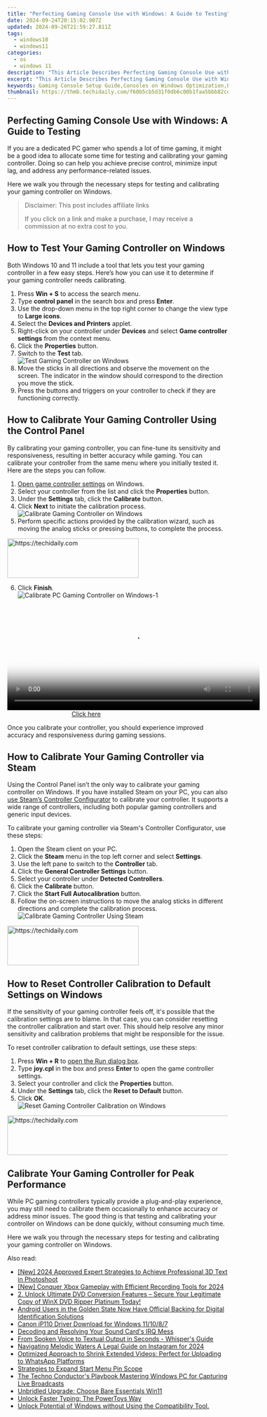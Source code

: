 ```yaml
---
title: "Perfecting Gaming Console Use with Windows: A Guide to Testing"
date: 2024-09-24T20:15:02.907Z
updated: 2024-09-26T21:59:27.811Z
tags:
  - windows10
  - windows11
categories:
  - os
  - windows 11
description: "This Article Describes Perfecting Gaming Console Use with Windows: A Guide to Testing"
excerpt: "This Article Describes Perfecting Gaming Console Use with Windows: A Guide to Testing"
keywords: Gaming Console Setup Guide,Consoles on Windows Optimization,PC Gaming Console Integration,Win-Console Performance Tuning,Console Compatibility Test,Enhancing Gaming on Windows,Testing System for Consoles
thumbnail: https://thmb.techidaily.com/f60b5cb5d31f0db6c00b1faa5bbb82ce655e5c5fa0350104266b8258e603ad98.png
---
```


## Perfecting Gaming Console Use with Windows: A Guide to Testing

 If you are a dedicated PC gamer who spends a lot of time gaming, it might be a good idea to allocate some time for testing and calibrating your gaming controller. Doing so can help you achieve precise control, minimize input lag, and address any performance-related issues.

 Here we walk you through the necessary steps for testing and calibrating your gaming controller on Windows.

>  Disclaimer: This post includes affiliate links
>
>  If you click on a link and make a purchase, I may receive a commission at no extra cost to you.
>

## How to Test Your Gaming Controller on Windows

 Both Windows 10 and 11 include a tool that lets you test your gaming controller in a few easy steps. Here’s how you can use it to determine if your gaming controller needs calibrating.

1. Press **Win + S** to access the search menu.
2. Type **control panel** in the search box and press **Enter**.
3. Use the drop-down menu in the top right corner to change the view type to **Large icons**.
4. Select the **Devices and Printers** applet.
5. Right-click on your controller under **Devices** and select **Game controller settings** from the context menu.
6. Click the **Properties** button.
7. Switch to the **Test** tab.  
![Test Gaming Controller on Windows](https://static1.makeuseofimages.com/wordpress/wp-content/uploads/2023/05/test-gaming-controller-on-windows.jpg)
8. Move the sticks in all directions and observe the movement on the screen. The indicator in the window should correspond to the direction you move the stick.
9. Press the buttons and triggers on your controller to check if they are functioning correctly.

## How to Calibrate Your Gaming Controller Using the Control Panel

 By calibrating your gaming controller, you can fine-tune its sensitivity and responsiveness, resulting in better accuracy while gaming. You can calibrate your controller from the same menu where you initially tested it. Here are the steps you can follow.

1. [Open game controller settings](https://www.makeuseof.com/how-to-launch-game-controllers-settings-windows-11/) on Windows.
2. Select your controller from the list and click the **Properties** button.
3. Under the **Settings** tab, click the **Calibrate** button.
4. Click **Next** to initiate the calibration process.  
![Calibrate Gaming Controller on Windows](https://static1.makeuseofimages.com/wordpress/wp-content/uploads/2023/05/calibrate-gaming-controller-on-windows.jpg)
5. Perform specific actions provided by the calibration wizard, such as moving the analog sticks or pressing buttons, to complete the process.

<!-- affiliate ads begin -->
<a href="https://aligracehair.sjv.io/c/5597632/1997717/19272" target="_top" id="1997717">
  <img src="//a.impactradius-go.com/display-ad/19272-1997717" border="0" alt="https://techidaily.com" width="300" height="90"/>
</a>
<img height="0" width="0" src="https://aligracehair.sjv.io/i/5597632/1997717/19272" style="position:absolute;visibility:hidden;" border="0" />
<!-- affiliate ads end -->

6. Click **Finish**.  
![Calibrate PC Gaming Controller on Windows-1](https://static1.makeuseofimages.com/wordpress/wp-content/uploads/2023/05/calibrate-pc-gaming-controller-on-windows-1.jpg)

<!-- affiliate ads begin -->
<span id="1982456">
					<video width="576" height="240" style="cursor:pointer"
           poster="//a.impactradius-go.com/display-clicktoplayimage/1982456.png"
           onclick="if(!this.playClicked){this.play();this.setAttribute('controls',true);this.playClicked=true;}">
	   <source src="//a.impactradius-go.com/display-ad/22993-1982456">
	   <img src="//a.impactradius-go.com/display-clicktoplayimage/1982456.png" style="border: none; height: 100%; width: 100%; object-fit: contain">
	</video>
	<div style="width:360px;text-align:center"><a href="javascript:window.open(decodeURIComponent('https%3A%2F%2Fhomestyler.sjv.io%2Fc%2F5597632%2F1982456%2F22993'), '_blank');void(0);">Click here</a></div>
</span>
<img height="0" width="0" src="https://imp.pxf.io/i/5597632/1982456/22993" style="position:absolute;visibility:hidden;" border="0" />
<!-- affiliate ads end -->

 Once you calibrate your controller, you should experience improved accuracy and responsiveness during gaming sessions.

## How to Calibrate Your Gaming Controller via Steam

 Using the Control Panel isn’t the only way to calibrate your gaming controller on Windows. If you have installed Steam on your PC, you can also [use Steam’s Controller Configurator](https://www.makeuseof.com/steam-controller-configurator-explained/) to calibrate your controller. It supports a wide range of controllers, including both popular gaming controllers and generic input devices.

 To calibrate your gaming controller via Steam's Controller Configurator, use these steps:

1. Open the Steam client on your PC.
2. Click the **Steam** menu in the top left corner and select **Settings**.
3. Use the left pane to switch to the **Controller** tab.
4. Click the **General Controller Settings** button.
5. Select your controller under **Detected Controllers**.
6. Click the **Calibrate** button.
7. Click the **Start Full Autocalibration** button.
8. Follow the on-screen instructions to move the analog sticks in different directions and complete the calibration process.  
![Calibrate Gaming Controller Using Steam](https://static1.makeuseofimages.com/wordpress/wp-content/uploads/2023/05/calibrate-gaming-controller-using-steam.jpg)

<!-- affiliate ads begin -->
<a href="https://aligracehair.sjv.io/c/5597632/1997690/19272" target="_top" id="1997690">
  <img src="//a.impactradius-go.com/display-ad/19272-1997690" border="0" alt="https://techidaily.com" width="300" height="90"/>
</a>
<img height="0" width="0" src="https://aligracehair.sjv.io/i/5597632/1997690/19272" style="position:absolute;visibility:hidden;" border="0" />
<!-- affiliate ads end -->

## How to Reset Controller Calibration to Default Settings on Windows

 If the sensitivity of your gaming controller feels off, it's possible that the calibration settings are to blame. In that case, you can consider resetting the controller calibration and start over. This should help resolve any minor sensitivity and calibration problems that might be responsible for the issue.

 To reset controller calibration to default settings, use these steps:

1. Press **Win + R** to [open the Run dialog box](https://www.makeuseof.com/windows-open-run-command-dialog-box/).
2. Type **joy.cpl** in the box and press **Enter** to open the game controller settings.
3. Select your controller and click the **Properties** button.
4. Under the **Settings** tab, click the **Reset to Default** button.
5. Click **OK**.  
![Reset Gaming Controller Calibration on Windows](https://static1.makeuseofimages.com/wordpress/wp-content/uploads/2023/05/reset-gaming-controller-calibration-on-windows.jpg)

<!-- affiliate ads begin -->
<a href="https://appsumo.8odi.net/c/5597632/2129740/7443" target="_top" id="2129740">
  <img src="//a.impactradius-go.com/display-ad/7443-2129740" border="0" alt="https://techidaily.com" width="728" height="90"/>
</a>
<img height="0" width="0" src="https://appsumo.8odi.net/i/5597632/2129740/7443" style="position:absolute;visibility:hidden;" border="0" />
<!-- affiliate ads end -->

## Calibrate Your Gaming Controller for Peak Performance

 While PC gaming controllers typically provide a plug-and-play experience, you may still need to calibrate them occasionally to enhance accuracy or address minor issues. The good thing is that testing and calibrating your controller on Windows can be done quickly, without consuming much time.

 Here we walk you through the necessary steps for testing and calibrating your gaming controller on Windows.

<ins class="adsbygoogle"
      style="display:block"
      data-ad-client="ca-pub-7571918770474297"
      data-ad-slot="8358498916"
      data-ad-format="auto"
      data-full-width-responsive="true"></ins>
    

<span class="atpl-alsoreadstyle">Also read:</span>
<div><ul>
<li><a href="https://fox-direct.techidaily.com/new-2024-approved-expert-strategies-to-achieve-professional-3d-text-in-photoshoot/"><u>[New] 2024 Approved Expert Strategies to Achieve Professional 3D Text in Photoshoot</u></a></li>
<li><a href="https://screen-activity-recording.techidaily.com/new-conquer-xbox-gameplay-with-efficient-recording-tools-for-2024/"><u>[New] Conquer Xbox Gameplay with Efficient Recording Tools for 2024</u></a></li>
<li><a href="https://eaxpv-info.techidaily.com/2-unlock-ultimate-dvd-conversion-features-secure-your-legitimate-copy-of-winx-dvd-ripper-platinum-today/"><u>2. Unlock Ultimate DVD Conversion Features – Secure Your Legitimate Copy of WinX DVD Ripper Platinum Today!</u></a></li>
<li><a href="https://some-knowledge.techidaily.com/android-users-in-the-golden-state-now-have-official-backing-for-digital-identification-solutions/"><u>Android Users in the Golden State Now Have Official Backing for Digital Identification Solutions</u></a></li>
<li><a href="https://hardware-help.techidaily.com/canon-ip110-driver-download-for-windows-111087/"><u>Canon iP110 Driver Download for Windows 11/10/8/7</u></a></li>
<li><a href="https://windows11.techidaily.com/decoding-and-resolving-your-sound-cards-irq-mess/"><u>Decoding and Resolving Your Sound Card's IRQ Mess</u></a></li>
<li><a href="https://windows11.techidaily.com/from-spoken-voice-to-textual-output-in-seconds-whispers-guide/"><u>From Spoken Voice to Textual Output in Seconds - Whisper's Guide</u></a></li>
<li><a href="https://instagram-clips.techidaily.com/navigating-melodic-waters-a-legal-guide-on-instagram-for-2024/"><u>Navigating Melodic Waters A Legal Guide on Instagram for 2024</u></a></li>
<li><a href="https://techtrends.techidaily.com/optimized-approach-to-shrink-extended-videos-perfect-for-uploading-to-whatsapp-platforms/"><u>Optimized Approach to Shrink Extended Videos: Perfect for Uploading to WhatsApp Platforms</u></a></li>
<li><a href="https://windows11.techidaily.com/strategies-to-expand-start-menu-pin-scope/"><u>Strategies to Expand Start Menu Pin Scope</u></a></li>
<li><a href="https://screen-capture.techidaily.com/the-techno-conductors-playbook-mastering-windows-pc-for-capturing-live-broadcasts/"><u>The Techno Conductor's Playbook Mastering Windows PC for Capturing Live Broadcasts</u></a></li>
<li><a href="https://windows11.techidaily.com/unbridled-upgrade-choose-bare-essentials-win11/"><u>Unbridled Upgrade: Choose Bare Essentials Win11</u></a></li>
<li><a href="https://windows11.techidaily.com/unlock-faster-typing-the-powertoys-way/"><u>Unlock Faster Typing: The PowerToys Way</u></a></li>
<li><a href="https://windows11.techidaily.com/unlock-potential-of-windows-without-using-the-compatibility-tool/"><u>Unlock Potential of Windows without Using the Compatibility Tool.</u></a></li>
</ul></div>


